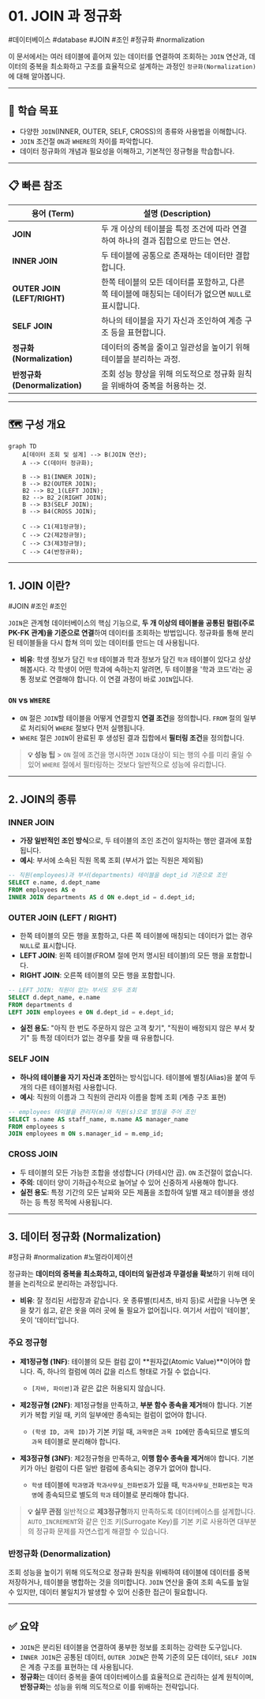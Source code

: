 # 01. JOIN 과 정규화

#데이터베이스 #database
#JOIN #조인 #정규화 #normalization

이 문서에서는 여러 테이블에 흩어져 있는 데이터를 연결하여 조회하는 `JOIN` 연산과, 데이터의 중복을 최소화하고 구조를 효율적으로 설계하는 과정인 `정규화(Normalization)`에 대해 알아봅니다.

---

## 🎯 학습 목표

- 다양한 `JOIN`(INNER, OUTER, SELF, CROSS)의 종류와 사용법을 이해합니다.
- `JOIN` 조건절 `ON`과 `WHERE`의 차이를 파악합니다.
- 데이터 정규화의 개념과 필요성을 이해하고, 기본적인 정규형을 학습합니다.

---

## 📋 빠른 참조

| 용어 (Term)                    | 설명 (Description)                                                                                   |
| ------------------------------ | ---------------------------------------------------------------------------------------------------- |
| **JOIN**                       | 두 개 이상의 테이블을 특정 조건에 따라 연결하여 하나의 결과 집합으로 만드는 연산.                    |
| **INNER JOIN**                 | 두 테이블에 공통으로 존재하는 데이터만 결합합니다.                                                   |
| **OUTER JOIN (LEFT/RIGHT)**    | 한쪽 테이블의 모든 데이터를 포함하고, 다른 쪽 테이블에 매칭되는 데이터가 없으면 `NULL`로 표시합니다. |
| **SELF JOIN**                  | 하나의 테이블을 자기 자신과 조인하여 계층 구조 등을 표현합니다.                                      |
| **정규화 (Normalization)**     | 데이터의 중복을 줄이고 일관성을 높이기 위해 테이블을 분리하는 과정.                                  |
| **반정규화 (Denormalization)** | 조회 성능 향상을 위해 의도적으로 정규화 원칙을 위배하여 중복을 허용하는 것.                          |

---

## 🗺️ 구성 개요

```mermaid
graph TD
    A[데이터 조회 및 설계] --> B(JOIN 연산);
    A --> C(데이터 정규화);

    B --> B1(INNER JOIN);
    B --> B2(OUTER JOIN);
    B2 --> B2_1(LEFT JOIN);
    B2 --> B2_2(RIGHT JOIN);
    B --> B3(SELF JOIN);
    B --> B4(CROSS JOIN);

    C --> C1(제1정규형);
    C --> C2(제2정규형);
    C --> C3(제3정규형);
    C --> C4(반정규화);
```

---

## 1. JOIN 이란?

#JOIN #조인 #조인

`JOIN`은 관계형 데이터베이스의 핵심 기능으로, **두 개 이상의 테이블을 공통된 컬럼(주로 PK-FK 관계)을 기준으로 연결**하여 데이터를 조회하는 방법입니다. 정규화를 통해 분리된 테이블들을 다시 합쳐 의미 있는 데이터를 만드는 데 사용됩니다.

- **비유**: 학생 정보가 담긴 `학생` 테이블과 학과 정보가 담긴 `학과` 테이블이 있다고 상상해봅시다. 각 학생이 어떤 학과에 속하는지 알려면, 두 테이블을 '학과 코드'라는 공통 정보로 연결해야 합니다. 이 연결 과정이 바로 `JOIN`입니다.

### `ON` vs `WHERE`

- `ON` 절은 `JOIN`할 테이블을 어떻게 연결할지 **연결 조건**을 정의합니다. `FROM` 절의 일부로 처리되어 `WHERE` 절보다 먼저 실행됩니다.
- `WHERE` 절은 `JOIN`이 완료된 후 생성된 결과 집합에서 **필터링 조건**을 정의합니다.

> **💡 성능 팁** > `ON` 절에 조건을 명시하면 `JOIN` 대상이 되는 행의 수를 미리 줄일 수 있어 `WHERE` 절에서 필터링하는 것보다 일반적으로 성능에 유리합니다.

---

## 2. JOIN의 종류

### INNER JOIN

- **가장 일반적인 조인 방식**으로, 두 테이블의 조인 조건이 일치하는 행만 결과에 포함됩니다.
- **예시**: 부서에 소속된 직원 목록 조회 (부서가 없는 직원은 제외됨)

```sql
-- 직원(employees)과 부서(departments) 테이블을 dept_id 기준으로 조인
SELECT e.name, d.dept_name
FROM employees AS e
INNER JOIN departments AS d ON e.dept_id = d.dept_id;
```

### OUTER JOIN (LEFT / RIGHT)

- 한쪽 테이블의 모든 행을 포함하고, 다른 쪽 테이블에 매칭되는 데이터가 없는 경우 `NULL`로 표시합니다.
- **LEFT JOIN**: 왼쪽 테이블(FROM 절에 먼저 명시된 테이블)의 모든 행을 포함합니다.
- **RIGHT JOIN**: 오른쪽 테이블의 모든 행을 포함합니다.

```sql
-- LEFT JOIN: 직원이 없는 부서도 모두 조회
SELECT d.dept_name, e.name
FROM departments d
LEFT JOIN employees e ON d.dept_id = e.dept_id;
```

- **실전 용도**: "아직 한 번도 주문하지 않은 고객 찾기", "직원이 배정되지 않은 부서 찾기" 등 특정 데이터가 없는 경우를 찾을 때 유용합니다.

### SELF JOIN

- **하나의 테이블을 자기 자신과 조인**하는 방식입니다. 테이블에 별칭(Alias)을 붙여 두 개의 다른 테이블처럼 사용합니다.
- **예시**: 직원의 이름과 그 직원의 관리자 이름을 함께 조회 (계층 구조 표현)

```sql
-- employees 테이블을 관리자(m)와 직원(s)으로 별칭을 주어 조인
SELECT s.name AS staff_name, m.name AS manager_name
FROM employees s
JOIN employees m ON s.manager_id = m.emp_id;
```

### CROSS JOIN

- 두 테이블의 모든 가능한 조합을 생성합니다 (카테시안 곱). `ON` 조건절이 없습니다.
- **주의**: 데이터 양이 기하급수적으로 늘어날 수 있어 신중하게 사용해야 합니다.
- **실전 용도**: 특정 기간의 모든 날짜와 모든 제품을 조합하여 일별 재고 테이블을 생성하는 등 특정 목적에 사용됩니다.

---

## 3. 데이터 정규화 (Normalization)

#정규화 #normalization #노멀라이제이션

정규화는 **데이터의 중복을 최소화하고, 데이터의 일관성과 무결성을 확보**하기 위해 테이블을 논리적으로 분리하는 과정입니다.

- **비유**: 잘 정리된 서랍장과 같습니다. 옷 종류별(티셔츠, 바지 등)로 서랍을 나누면 옷을 찾기 쉽고, 같은 옷을 여러 곳에 둘 필요가 없어집니다. 여기서 서랍이 '테이블', 옷이 '데이터'입니다.

### 주요 정규형

- **제1정규형 (1NF)**: 테이블의 모든 컬럼 값이 **원자값(Atomic Value)**이어야 합니다. 즉, 하나의 컬럼에 여러 값을 리스트 형태로 가질 수 없습니다.

  - `[자바, 파이썬]`과 같은 값은 허용되지 않습니다.

- **제2정규형 (2NF)**: 제1정규형을 만족하고, **부분 함수 종속을 제거**해야 합니다. 기본 키가 복합 키일 때, 키의 일부에만 종속되는 컬럼이 없어야 합니다.

  - `(학생 ID, 과목 ID)`가 기본 키일 때, `과목명`은 `과목 ID`에만 종속되므로 별도의 `과목` 테이블로 분리해야 합니다.

- **제3정규형 (3NF)**: 제2정규형을 만족하고, **이행 함수 종속을 제거**해야 합니다. 기본 키가 아닌 컬럼이 다른 일반 컬럼에 종속되는 경우가 없어야 합니다.
  - `학생` 테이블에 `학과명`과 `학과사무실_전화번호`가 있을 때, `학과사무실_전화번호`는 `학과명`에 종속되므로 별도의 `학과` 테이블로 분리해야 합니다.

> **💡 실무 관점**
> 일반적으로 **제3정규형**까지 만족하도록 데이터베이스를 설계합니다. `AUTO_INCREMENT`와 같은 인조 키(Surrogate Key)를 기본 키로 사용하면 대부분의 정규화 문제를 자연스럽게 해결할 수 있습니다.

### 반정규화 (Denormalization)

조회 성능을 높이기 위해 의도적으로 정규화 원칙을 위배하여 테이블에 데이터를 중복 저장하거나, 테이블을 병합하는 것을 의미합니다. `JOIN` 연산을 줄여 조회 속도를 높일 수 있지만, 데이터 불일치가 발생할 수 있어 신중한 접근이 필요합니다.

---

## ✅ 요약

- `JOIN`은 분리된 테이블을 연결하여 풍부한 정보를 조회하는 강력한 도구입니다.
- `INNER JOIN`은 공통된 데이터, `OUTER JOIN`은 한쪽 기준의 모든 데이터, `SELF JOIN`은 계층 구조를 표현하는 데 사용됩니다.
- **정규화**는 데이터 중복을 줄여 데이터베이스를 효율적으로 관리하는 설계 원칙이며, **반정규화**는 성능을 위해 의도적으로 이를 위배하는 전략입니다.
